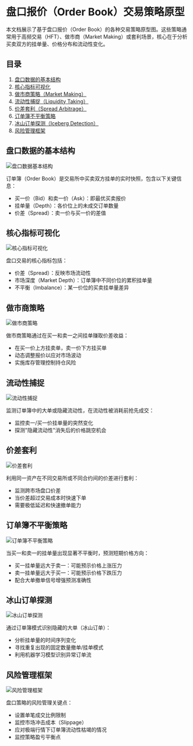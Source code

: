 # 盘口报价（Order Book）交易策略原型

本文档展示了基于盘口报价（Order Book）的各种交易策略原型图。这些策略通常用于高频交易（HFT）、做市商（Market Making）或套利场景，核心在于分析买卖双方的挂单量、价格分布和流动性变化。

## 目录

1. [盘口数据的基本结构](#盘口数据的基本结构)
2. [核心指标可视化](#核心指标可视化)
3. [做市商策略（Market Making）](#做市商策略)
4. [流动性捕捉（Liquidity Taking）](#流动性捕捉)
5. [价差套利（Spread Arbitrage）](#价差套利)
6. [订单簿不平衡策略](#订单簿不平衡策略)
7. [冰山订单探测（Iceberg Detection）](#冰山订单探测)
8. [风险管理框架](#风险管理框架)

## 盘口数据的基本结构

![盘口数据基本结构](./orderbook_basic_structure.svg)

订单簿（Order Book）是交易所中买卖双方挂单的实时快照，包含以下关键信息：
- 买一价（Bid）和卖一价（Ask）：即最优买卖报价
- 挂单量（Depth）：各价位上的未成交订单数量
- 价差（Spread）：卖一价与买一价的差值

## 核心指标可视化

![核心指标可视化](./orderbook_key_metrics.svg)

盘口交易的核心指标包括：
- 价差（Spread）：反映市场流动性
- 市场深度（Market Depth）：订单簿中不同价位的累积挂单量
- 不平衡（Imbalance）：某一价位的买卖挂单量差异

## 做市商策略

![做市商策略](./market_making_strategy.svg)

做市商策略通过在买一和卖一之间挂单赚取价差收益：
- 在买一价上方挂卖单，卖一价下方挂买单
- 动态调整报价以应对市场波动
- 实施库存管理控制持仓风险

## 流动性捕捉

![流动性捕捉](./liquidity_taking_strategy.svg)

监测订单簿中的大单或隐藏流动性，在流动性被消耗前抢先成交：
- 监控卖一/买一价挂单量的突然变化
- 探测"隐藏流动性"消失后的价格跳空机会

## 价差套利

![价差套利](./spread_arbitrage_strategy.svg)

利用同一资产在不同交易所或不同合约间的价差进行套利：
- 监测跨市场盘口价差
- 当价差超过交易成本时快速下单
- 需要极低延迟和快速撤单能力

## 订单簿不平衡策略

![订单簿不平衡策略](./order_imbalance_strategy.svg)

当买一和卖一的挂单量出现显著不平衡时，预测短期价格方向：
- 买一挂单量远大于卖一：可能预示价格上涨压力
- 卖一挂单量远大于买一：可能预示价格下跌压力
- 配合大单撤单信号增强预测准确性

## 冰山订单探测

![冰山订单探测](./iceberg_detection_strategy.svg)

通过订单簿模式识别隐藏的大单（冰山订单）：
- 分析挂单量的时间序列变化
- 寻找重复出现的固定数量撤单/挂单模式
- 利用机器学习模型识别异常订单流

## 风险管理框架

![风险管理框架](./risk_management_framework.svg)

盘口策略的风险管理关键点：
- 设置单笔成交比例限制
- 监控市场冲击成本（Slippage）
- 应对极端行情下订单簿流动性枯竭的情况
- 监控策略盈亏平衡点 